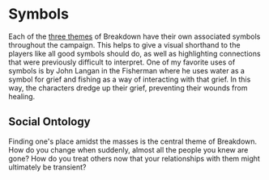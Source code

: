 # Symbols

Each of the [three themes](/themes/main.md#themes) of Breakdown have their own associated symbols
throughout the campaign. This helps to give a visual shorthand to the players like all good symbols
should do, as well as highlighting connections that were previously difficult to interpret. One of
my favorite uses of symbols is by John Langan in the Fisherman where he uses water as a symbol for
grief and fishing as a way of interacting with that grief. In this way, the characters dredge up
their grief, preventing their wounds from healing.

## Social Ontology

Finding one's place amidst the masses is the central theme of Breakdown. How do you change when
suddenly, almost all the people you knew are gone? How do you treat others now that your
relationships with them might ultimately be transient?

<!--  TODO: Figure out the symbols for the central themes -->
